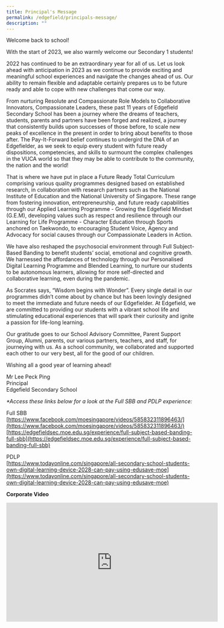 ```yaml
---
title: Principal's Message
permalink: /edgefield/principals-message/
description: ""
---
```

Welcome back to school!

  
  

With the start of 2023, we also warmly welcome our Secondary 1 students!

  
  

2022 has continued to be an extraordinary year for all of us. Let us look ahead with anticipation in 2023 as we continue to provide exciting and meaningful school experiences and navigate the changes ahead of us. Our ability to remain flexible and adaptable certainly prepares us to be future ready and able to cope with new challenges that come our way.&nbsp;

From nurturing Resolute and Compassionate Role Models to Collaborative Innovators, Compassionate Leaders, these past 11 years of Edgefield Secondary School has been a journey where the dreams of teachers, students, parents and partners have been forged and realized, a journey that consistently builds upon successes of those before, to scale new peaks of excellence in the present in order to bring about benefits to those after. The Pay-It-Forward belief continues to undergird the DNA of an Edgefielder, as we seek to equip every student with future ready dispositions, competencies, and skills to surmount the complex challenges in the VUCA world so that they may be able to contribute to the community, the nation and the world!

That is where we have put in place a Future Ready Total Curriculum comprising various quality programmes designed based on established research, in collaboration with research partners such as the National Institute of Education and the National University of Singapore. These range from fostering innovation, entrepreneurship, and future ready capabilities through our Applied Learning Programme - Growing the Edgefield Mindset (G.E.M), developing values such as respect and resilience through our Learning for Life Programme - Character Education through Sports anchored on Taekwondo, to encouraging Student Voice, Agency and Advocacy for social causes through our Compassionate Leaders in Action.&nbsp;

We have also reshaped the psychosocial environment through Full Subject-Based Banding to benefit students’ social, emotional and cognitive growth. We harnessed the affordances of technology through our Personalised Digital Learning Programme and Blended Learning, to nurture our students to be autonomous learners, allowing for more self-directed and collaborative learning, even during the pandemic.&nbsp;

As Socrates says, “Wisdom begins with Wonder”. Every single detail in our programmes didn’t come about by chance but has been lovingly designed to meet the immediate and future needs of our Edgefielder. At Edgefield, we are committed to providing our students with a vibrant school life and stimulating educational experiences that will spark their curiosity and ignite a passion for life-long learning.&nbsp;

Our gratitude goes to our School Advisory Committee, Parent Support Group, Alumni, parents, our various partners, teachers, and staff, for journeying with us. As a school community, we collaborated and supported each other to our very best, all for the good of our children.

Wishing all a good year of learning ahead!&nbsp;

Mr Lee Peck Ping  
Principal  
Edgefield Secondary School

_\*Access these links below for a look at the Full SBB and PDLP experience:_

Full SBB  
[https://www.facebook.com/moesingapore/videos/585832311896463/](https://www.facebook.com/moesingapore/videos/585832311896463/) <br>
[https://edgefieldsec.moe.edu.sg/experience/full-subject-based-banding-full-sbb](https://edgefieldsec.moe.edu.sg/experience/full-subject-based-banding-full-sbb)  
  
PDLP  
[https://www.todayonline.com/singapore/all-secondary-school-students-own-digital-learning-device-2028-can-pay-using-edusave-moe](https://www.todayonline.com/singapore/all-secondary-school-students-own-digital-learning-device-2028-can-pay-using-edusave-moe)



**Corporate Video**
<iframe allowfullscreen="" allow="accelerometer; autoplay; clipboard-write; encrypted-media; gyroscope; picture-in-picture; web-share" frameborder="0" title="YouTube video player" src="https://www.youtube.com/embed/a-lE-TdqHjc" height="315" width="560"></iframe> 